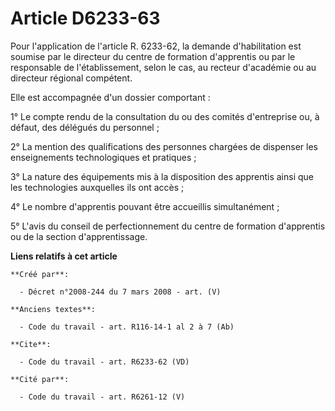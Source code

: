 # Article D6233-63

Pour l'application de l'article R. 6233-62, la demande d'habilitation est soumise par le directeur du centre de formation
d'apprentis ou par le responsable de l'établissement, selon le cas, au recteur d'académie ou au directeur régional
compétent. 

Elle est accompagnée d'un dossier comportant : 

1° Le compte rendu de la consultation du ou des comités d'entreprise ou, à défaut, des délégués du personnel ; 

2° La mention des qualifications des personnes chargées de dispenser les enseignements technologiques et pratiques ; 

3° La nature des équipements mis à la disposition des apprentis ainsi que les technologies auxquelles ils ont accès ; 

4° Le nombre d'apprentis pouvant être accueillis simultanément ; 

5° L'avis du conseil de perfectionnement du centre de formation d'apprentis ou de la section d'apprentissage.

**Liens relatifs à cet article**

	**Créé par**:

	  - Décret n°2008-244 du 7 mars 2008 - art. (V)

	**Anciens textes**:

	  - Code du travail - art. R116-14-1 al 2 à 7 (Ab)

	**Cite**:

	  - Code du travail - art. R6233-62 (VD)

	**Cité par**:

	  - Code du travail - art. R6261-12 (V)
